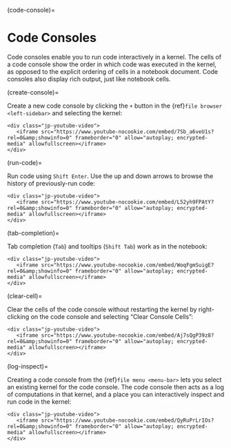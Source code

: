(code-console)=

# Code Consoles

Code consoles enable you to run code interactively in a kernel. The cells
of a code console show the order in which code was executed in the
kernel, as opposed to the explicit ordering of cells in a notebook
document. Code consoles also display rich output, just like notebook
cells.

(create-console)=

Create a new code console by clicking the `+` button in the {ref}`file browser <left-sidebar>` and selecting the kernel:

```{raw} html
<div class="jp-youtube-video">
   <iframe src="https://www.youtube-nocookie.com/embed/7Sb_a6veU1s?rel=0&amp;showinfo=0" frameborder="0" allow="autoplay; encrypted-media" allowfullscreen></iframe>
</div>
```

(run-code)=

Run code using `Shift Enter`. Use the up and down arrows to browse the
history of previously-run code:

```{raw} html
<div class="jp-youtube-video">
   <iframe src="https://www.youtube-nocookie.com/embed/L52yh9FPAtY?rel=0&amp;showinfo=0" frameborder="0" allow="autoplay; encrypted-media" allowfullscreen></iframe>
</div>
```

(tab-completion)=

Tab completion (`Tab`) and tooltips (`Shift Tab`) work as in the
notebook:

```{raw} html
<div class="jp-youtube-video">
   <iframe src="https://www.youtube-nocookie.com/embed/WoqFgmSuigE?rel=0&amp;showinfo=0" frameborder="0" allow="autoplay; encrypted-media" allowfullscreen></iframe>
</div>
```

(clear-cell)=

Clear the cells of the code console without restarting the kernel by
right-clicking on the code console and selecting “Clear Console Cells”:

```{raw} html
<div class="jp-youtube-video">
   <iframe src="https://www.youtube-nocookie.com/embed/Aj7sQgP39z8?rel=0&amp;showinfo=0" frameborder="0" allow="autoplay; encrypted-media" allowfullscreen></iframe>
</div>
```

(log-inspect)=

Creating a code console from the {ref}`file menu <menu-bar>` lets you select an existing
kernel for the code console. The code console then acts as a log of
computations in that kernel, and a place you can interactively inspect
and run code in the kernel:

```{raw} html
<div class="jp-youtube-video">
   <iframe src="https://www.youtube-nocookie.com/embed/QyRuPrLrIOs?rel=0&amp;showinfo=0" frameborder="0" allow="autoplay; encrypted-media" allowfullscreen></iframe>
</div>
```
